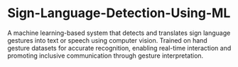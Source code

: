 # Sign-Language-Detection-Using-ML
A machine learning-based system that detects and translates sign language gestures into text or speech using computer vision. Trained on hand gesture datasets for accurate recognition, enabling real-time interaction and promoting inclusive communication through gesture interpretation.
